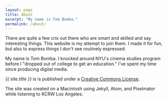 ```yaml
---
layout: page
title: About
excerpt: "My name is Tom Bomba."
permalink: /about/
---
```


There are quite a few crix out there who are smart and skilled and say interesting things. This website is my attempt to join them. I made it for fun, but also to express things I don't see routinely expressed.

My name is Tom Bomba. I knocked around NYU's cinema studies program before I "dropped out of college to get an education." I've spent my time since producing digital media.

_{{ site.title }}_ is is published under a <a rel="license" href="http://creativecommons.org/licenses/by-sa/4.0/">Creative Commons License</a>.

The site was created on a Macintosh using Jekyll, Atom, and Pixelmator while listening to KCRW Los&nbsp;Angeles.

